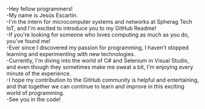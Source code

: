 -Hey fellow programmers!  
-My name is Jesús Escartín.  
-I'm the intern for microcomputer systems and networks at Spherag Tech IoT, and I'm excited to introduce you to my GitHub Readme!  
-If you're looking for someone who loves computing as much as you do, you've found me!  
-Ever since I discovered my passion for programming, I haven't stopped learning and experimenting with new technologies.  
-Currently, I'm diving into the world of C# and Selenium in Visual Studio, and even though they sometimes make me sweat a bit, I'm enjoying every minute of the     experience.  
-I hope my contribution to the GitHub community is helpful and entertaining, and that together we can continue to learn and improve in this exciting world of programming.  
-See you in the code!  
<!---

JEscartinSpherag/JEscartinSpherag is a ✨ special ✨ repository because its `README.md` (this file) appears on your GitHub profile.
You can click the Preview link to take a look at your changes.
--->
